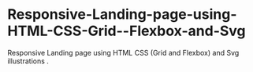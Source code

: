 # Responsive-Landing-page-using-HTML-CSS-Grid--Flexbox-and-Svg
Responsive Landing page using HTML CSS (Grid and Flexbox) and Svg illustrations .

